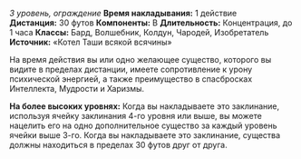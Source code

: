 *3 уровень, ограждение*
**Время накладывания:** 1 действие
**Дистанция:** 30 футов
**Компоненты:** В 
**Длительность:** Концентрация, до 1 часа
**Классы:** Бард, Волшебник, Колдун, Чародей, Изобретатель
**Источник:** «Котел Таши всякой всячины»

На время действия вы или одно желающее существо, которого вы видите в пределах дистанции, имеете сопротивление к урону психической энергией, а также преимущество в спасбросках Интеллекта, Мудрости и Харизмы.

**На более высоких уровнях:** Когда вы накладываете это заклинание, используя ячейку заклинания 4-го уровня или выше, вы можете нацелить его на одно дополнительное существо за каждый уровень ячейки выше 3-го. Когда вы накладываете это заклинание, существа должны находиться в пределах 30 футов друг от друга.
